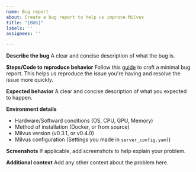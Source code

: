 ```yaml
---
name: Bug report
about: Create a bug report to help us improve Milvus
title: "[BUG]"
labels: ''
assignees: ''

---
```


**Describe the bug**
A clear and concise description of what the bug is.

**Steps/Code to reproduce behavior**
Follow this [guide](http://matthewrocklin.com/blog/work/2018/02/28/minimal-bug-reports) to craft a minimal bug report. This helps us reproduce the issue you're having and resolve the issue more quickly.

**Expected behavior**
A clear and concise description of what you expected to happen.

**Environment details**
- Hardware/Softward conditions (OS, CPU, GPU, Memory)
- Method of installation (Docker, or from source)
- Milvus version (v0.3.1, or v0.4.0)
- Milvus configuration (Settings you made in `server_config.yaml`)

**Screenshots**
If applicable, add screenshots to help explain your problem.

**Additional context**
Add any other context about the problem here.
